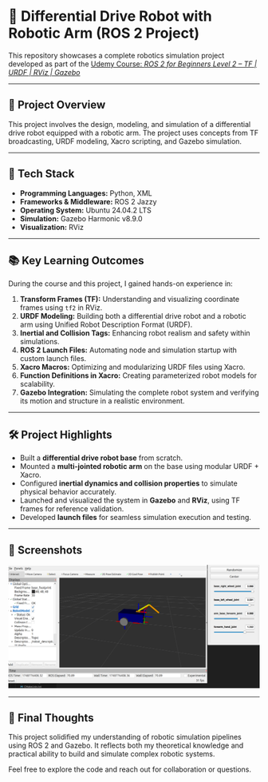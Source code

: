 # 🤖 Differential Drive Robot with Robotic Arm (ROS 2 Project)

This repository showcases a complete robotics simulation project developed as part of the [Udemy Course: *ROS 2 for Beginners Level 2 – TF | URDF | RViz | Gazebo*](#)  

---

## 🧠 Project Overview

This project involves the design, modeling, and simulation of a differential drive robot equipped with a robotic arm. The project uses concepts from TF broadcasting, URDF modeling, Xacro scripting, and Gazebo simulation.

---

## 🧰 Tech Stack

- **Programming Languages:** Python, XML  
- **Frameworks & Middleware:** ROS 2 Jazzy  
- **Operating System:** Ubuntu 24.04.2 LTS  
- **Simulation:** Gazebo Harmonic v8.9.0  
- **Visualization:** RViz  

---

## 📚 Key Learning Outcomes

During the course and this project, I gained hands-on experience in:

1. **Transform Frames (TF):** Understanding and visualizing coordinate frames using `tf2` in RViz.
2. **URDF Modeling:** Building both a differential drive robot and a robotic arm using Unified Robot Description Format (URDF).
3. **Inertial and Collision Tags:** Enhancing robot realism and safety within simulations.
4. **ROS 2 Launch Files:** Automating node and simulation startup with custom launch files.
5. **Xacro Macros:** Optimizing and modularizing URDF files using Xacro.
6. **Function Definitions in Xacro:** Creating parameterized robot models for scalability.
7. **Gazebo Integration:** Simulating the complete robot system and verifying its motion and structure in a realistic environment.

---

## 🛠️ Project Highlights

- Built a **differential drive robot base** from scratch.
- Mounted a **multi-jointed robotic arm** on the base using modular URDF + Xacro.
- Configured **inertial dynamics and collision properties** to simulate physical behavior accurately.
- Launched and visualized the system in **Gazebo** and **RViz**, using TF frames for reference validation.
- Developed **launch files** for seamless simulation execution and testing.

---

## 📸 Screenshots

![Model of Differetial Drive Robot with Robotic Arm](model.png)

---

## 📍 Final Thoughts

This project solidified my understanding of robotic simulation pipelines using ROS 2 and Gazebo. It reflects both my theoretical knowledge and practical ability to build and simulate complex robotic systems.  

Feel free to explore the code and reach out for collaboration or questions.
